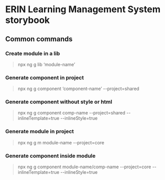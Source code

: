 # ERIN Learning Management System storybook

## Common commands

### Create module in a lib

> npx ng g lib ‘module-name’

### Generate component in project

> npx ng g component ‘component-name’ --project=shared

### Generate component without style or html

> npx ng g component comp-name --project=shared --inlineTemplate=true --inlineStyle=true

### Generate module in project

> npx ng g m module-name --project=core

### Generate component inside module

> npx ng g component module-name/comp-name --project=core --inlineTemplate=true --inlineStyle=true

